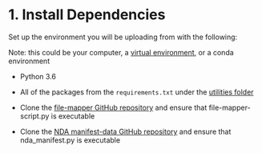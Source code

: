 # 1. Install Dependencies

Set up the environment you will be uploading from with the following:

Note: this could be your computer, a [virtual environment](https://docs.python.org/3.6/tutorial/venv.html),
or a conda environment

-   Python 3.6 

-   All of the packages from the `requirements.txt` under the [utilities folder](https://github.com/DCAN-Labs/nda-bids-upload/tree/main/utilities) 

-   Clone the [file-mapper GitHub repository](https://github.com/DCAN-Labs/file-mapper) and ensure that file-mapper-script.py is executable

-   Clone the [NDA manifest-data GitHub repository](https://github.com/NDAR/manifest-data) and ensure that nda_manifest.py is executable 



